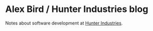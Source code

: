 # Alex Bird / Hunter Industries blog

Notes about software development at [Hunter Industries](https://www.hunterindustries.com/).
